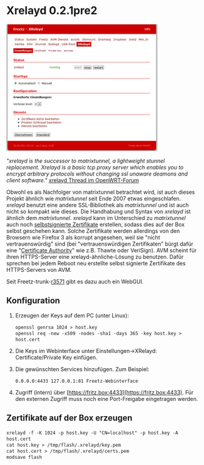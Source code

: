 # Xrelayd 0.2.1pre2

[![Xrelayd Webinterface](../../docs/screenshots/203_md.png)](../../docs/screenshots/203.png)

*"xrelayd is the successor to matrixtunnel, a lightweight stunnel
replacement. Xrelayd is a basic tcp proxy server which enables you to
encrypt arbitrary protocols without changing ssl unaware deamons and
client software."* [xrelayd Thread im
OpenWRT-Forum](http://forum.openwrt.org/viewtopic.php?id=12338)

Obwohl es als Nachfolger von matrixtunnel betrachtet wird, ist auch
dieses Projekt ähnlich wie *matrixtunnel* seit Ende 2007 etwas
eingeschlafen. *xrelayd* benutzt eine andere SSL-Bibliothek als
*matrixtunnel* und ist auch nicht so kompakt wie dieses. Die Handhabung
und Syntax von *xrelayd* ist ähnlich dem *matrixtunnel*. *xrelayd* kann
im Unterschied zu *matrixtunnel* auch noch [selbstsignierte
Zertifikate](http://en.wikipedia.org/wiki/Self-signed_certificate)
erstellen, sodass dies auf der Box selbst geschehen kann. Solche
Zertifikate werden allerdings von den Browsern wie Firefox 3 als korrupt
angesehen, weil sie "nicht vertrauenswürdig" sind (bei
"vertrauenswürdigen Zertifikaten" bürgt dafür eine
"[Certificate
Authority](http://de.wikipedia.org/wiki/Zertifizierungsstelle)"
wie z.B. Thawte oder VeriSign). AVM scheint für ihren HTTPS-Server eine
xrelayd-ähnliche-Lösung zu benutzen. Dafür sprechen bei jedem Reboot neu
erstellte selbst signierte Zertifikate des HTTPS-Servers von AVM.

Seit
Freetz-trunk-[r3571](https://trac.boxmatrix.info/freetz-ng/changeset/3571) gibt es dazu auch ein WebGUI.

Konfiguration
-------------

1.  Erzeugen der Keys auf dem PC (unter Linux):

    ``` 
    openssl genrsa 1024 > host.key
    openssl req -new -x509 -nodes -sha1 -days 365 -key host.key > host.cert
    ```

2.  Die Keys im Webinterface unter Einstellungen→XRelayd:
    Certificate/Private Key einfügen.

<!-- -->

3.  Die gewünschten Services hinzufügen. Zum Beispiel:

    ``` 
    0.0.0.0:4433 127.0.0.1:81 Freetz-Webinterface
    ```

4.  Zugriff (intern) über
    [https://fritz.box:4433](https://fritz.box:4433).
    Für den externen Zugriff muss noch eine Port-Freigabe eingetragen
    werden.

Zertifikate auf der Box erzeugen
--------------------------------

```
xrelayd -f -K 1024 -p host.key -U "CN=localhost" -p host.key -A host.cert
cat host.key > /tmp/flash/.xrelayd/key.pem
cat host.cert > /tmp/flash/.xrelayd/certs.pem
modsave flash
```

